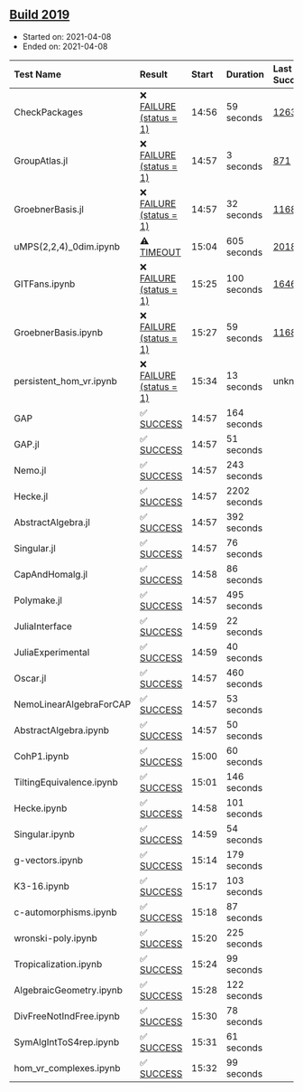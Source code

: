 ## [Build 2019](https://oscarci.mathematik.uni-kl.de/job/oscar-stable/2019/)

* Started on: 2021-04-08
* Ended on: 2021-04-08

| Test Name    | Result | Start | Duration | Last Success | First Failure |
|:-------------|:-------|:------|:---------|:-------------|:--------------|
| CheckPackages | ❌ [FAILURE (status = 1)](https://oscarci.mathematik.uni-kl.de/job/oscar-stable/2019/artifact/logs/build-2019/CheckPackages.log) | 14:56 | 59 seconds | [1263](https://oscarci.mathematik.uni-kl.de/job/oscar-stable/1263/) | [1264](https://oscarci.mathematik.uni-kl.de/job/oscar-stable/1264/) |
| GroupAtlas.jl | ❌ [FAILURE (status = 1)](https://oscarci.mathematik.uni-kl.de/job/oscar-stable/2019/artifact/logs/build-2019/GroupAtlas.jl.log) | 14:57 | 3 seconds | [871](https://oscarci.mathematik.uni-kl.de/job/oscar-stable/871/) | [872](https://oscarci.mathematik.uni-kl.de/job/oscar-stable/872/) |
| GroebnerBasis.jl | ❌ [FAILURE (status = 1)](https://oscarci.mathematik.uni-kl.de/job/oscar-stable/2019/artifact/logs/build-2019/GroebnerBasis.jl.log) | 14:57 | 32 seconds | [1168](https://oscarci.mathematik.uni-kl.de/job/oscar-stable/1168/) | [1169](https://oscarci.mathematik.uni-kl.de/job/oscar-stable/1169/) |
| uMPS(2,2,4)_0dim.ipynb | ⚠ [TIMEOUT](https://oscarci.mathematik.uni-kl.de/job/oscar-stable/2019/artifact/logs/build-2019/uMPS-2-2-4-_0dim.ipynb.log) | 15:04 | 605 seconds | [2018](https://oscarci.mathematik.uni-kl.de/job/oscar-stable/2018/) | [2019](https://oscarci.mathematik.uni-kl.de/job/oscar-stable/2019/) |
| GITFans.ipynb | ❌ [FAILURE (status = 1)](https://oscarci.mathematik.uni-kl.de/job/oscar-stable/2019/artifact/logs/build-2019/GITFans.ipynb.log) | 15:25 | 100 seconds | [1646](https://oscarci.mathematik.uni-kl.de/job/oscar-stable/1646/) | [1647](https://oscarci.mathematik.uni-kl.de/job/oscar-stable/1647/) |
| GroebnerBasis.ipynb | ❌ [FAILURE (status = 1)](https://oscarci.mathematik.uni-kl.de/job/oscar-stable/2019/artifact/logs/build-2019/GroebnerBasis.ipynb.log) | 15:27 | 59 seconds | [1168](https://oscarci.mathematik.uni-kl.de/job/oscar-stable/1168/) | [1169](https://oscarci.mathematik.uni-kl.de/job/oscar-stable/1169/) |
| persistent_hom_vr.ipynb | ❌ [FAILURE (status = 1)](https://oscarci.mathematik.uni-kl.de/job/oscar-stable/2019/artifact/logs/build-2019/persistent_hom_vr.ipynb.log) | 15:34 | 13 seconds | unknown | unknown |
| GAP | ✅ [SUCCESS](https://oscarci.mathematik.uni-kl.de/job/oscar-stable/2019/artifact/logs/build-2019/GAP.log) | 14:57 | 164 seconds |  |  |
| GAP.jl | ✅ [SUCCESS](https://oscarci.mathematik.uni-kl.de/job/oscar-stable/2019/artifact/logs/build-2019/GAP.jl.log) | 14:57 | 51 seconds |  |  |
| Nemo.jl | ✅ [SUCCESS](https://oscarci.mathematik.uni-kl.de/job/oscar-stable/2019/artifact/logs/build-2019/Nemo.jl.log) | 14:57 | 243 seconds |  |  |
| Hecke.jl | ✅ [SUCCESS](https://oscarci.mathematik.uni-kl.de/job/oscar-stable/2019/artifact/logs/build-2019/Hecke.jl.log) | 14:57 | 2202 seconds |  |  |
| AbstractAlgebra.jl | ✅ [SUCCESS](https://oscarci.mathematik.uni-kl.de/job/oscar-stable/2019/artifact/logs/build-2019/AbstractAlgebra.jl.log) | 14:57 | 392 seconds |  |  |
| Singular.jl | ✅ [SUCCESS](https://oscarci.mathematik.uni-kl.de/job/oscar-stable/2019/artifact/logs/build-2019/Singular.jl.log) | 14:57 | 76 seconds |  |  |
| CapAndHomalg.jl | ✅ [SUCCESS](https://oscarci.mathematik.uni-kl.de/job/oscar-stable/2019/artifact/logs/build-2019/CapAndHomalg.jl.log) | 14:58 | 86 seconds |  |  |
| Polymake.jl | ✅ [SUCCESS](https://oscarci.mathematik.uni-kl.de/job/oscar-stable/2019/artifact/logs/build-2019/Polymake.jl.log) | 14:57 | 495 seconds |  |  |
| JuliaInterface | ✅ [SUCCESS](https://oscarci.mathematik.uni-kl.de/job/oscar-stable/2019/artifact/logs/build-2019/JuliaInterface.log) | 14:59 | 22 seconds |  |  |
| JuliaExperimental | ✅ [SUCCESS](https://oscarci.mathematik.uni-kl.de/job/oscar-stable/2019/artifact/logs/build-2019/JuliaExperimental.log) | 14:59 | 40 seconds |  |  |
| Oscar.jl | ✅ [SUCCESS](https://oscarci.mathematik.uni-kl.de/job/oscar-stable/2019/artifact/logs/build-2019/Oscar.jl.log) | 14:57 | 460 seconds |  |  |
| NemoLinearAlgebraForCAP | ✅ [SUCCESS](https://oscarci.mathematik.uni-kl.de/job/oscar-stable/2019/artifact/logs/build-2019/NemoLinearAlgebraForCAP.log) | 14:57 | 53 seconds |  |  |
| AbstractAlgebra.ipynb | ✅ [SUCCESS](https://oscarci.mathematik.uni-kl.de/job/oscar-stable/2019/artifact/logs/build-2019/AbstractAlgebra.ipynb.log) | 14:57 | 50 seconds |  |  |
| CohP1.ipynb | ✅ [SUCCESS](https://oscarci.mathematik.uni-kl.de/job/oscar-stable/2019/artifact/logs/build-2019/CohP1.ipynb.log) | 15:00 | 60 seconds |  |  |
| TiltingEquivalence.ipynb | ✅ [SUCCESS](https://oscarci.mathematik.uni-kl.de/job/oscar-stable/2019/artifact/logs/build-2019/TiltingEquivalence.ipynb.log) | 15:01 | 146 seconds |  |  |
| Hecke.ipynb | ✅ [SUCCESS](https://oscarci.mathematik.uni-kl.de/job/oscar-stable/2019/artifact/logs/build-2019/Hecke.ipynb.log) | 14:58 | 101 seconds |  |  |
| Singular.ipynb | ✅ [SUCCESS](https://oscarci.mathematik.uni-kl.de/job/oscar-stable/2019/artifact/logs/build-2019/Singular.ipynb.log) | 14:59 | 54 seconds |  |  |
| g-vectors.ipynb | ✅ [SUCCESS](https://oscarci.mathematik.uni-kl.de/job/oscar-stable/2019/artifact/logs/build-2019/g-vectors.ipynb.log) | 15:14 | 179 seconds |  |  |
| K3-16.ipynb | ✅ [SUCCESS](https://oscarci.mathematik.uni-kl.de/job/oscar-stable/2019/artifact/logs/build-2019/K3-16.ipynb.log) | 15:17 | 103 seconds |  |  |
| c-automorphisms.ipynb | ✅ [SUCCESS](https://oscarci.mathematik.uni-kl.de/job/oscar-stable/2019/artifact/logs/build-2019/c-automorphisms.ipynb.log) | 15:18 | 87 seconds |  |  |
| wronski-poly.ipynb | ✅ [SUCCESS](https://oscarci.mathematik.uni-kl.de/job/oscar-stable/2019/artifact/logs/build-2019/wronski-poly.ipynb.log) | 15:20 | 225 seconds |  |  |
| Tropicalization.ipynb | ✅ [SUCCESS](https://oscarci.mathematik.uni-kl.de/job/oscar-stable/2019/artifact/logs/build-2019/Tropicalization.ipynb.log) | 15:24 | 99 seconds |  |  |
| AlgebraicGeometry.ipynb | ✅ [SUCCESS](https://oscarci.mathematik.uni-kl.de/job/oscar-stable/2019/artifact/logs/build-2019/AlgebraicGeometry.ipynb.log) | 15:28 | 122 seconds |  |  |
| DivFreeNotIndFree.ipynb | ✅ [SUCCESS](https://oscarci.mathematik.uni-kl.de/job/oscar-stable/2019/artifact/logs/build-2019/DivFreeNotIndFree.ipynb.log) | 15:30 | 78 seconds |  |  |
| SymAlgIntToS4rep.ipynb | ✅ [SUCCESS](https://oscarci.mathematik.uni-kl.de/job/oscar-stable/2019/artifact/logs/build-2019/SymAlgIntToS4rep.ipynb.log) | 15:31 | 61 seconds |  |  |
| hom_vr_complexes.ipynb | ✅ [SUCCESS](https://oscarci.mathematik.uni-kl.de/job/oscar-stable/2019/artifact/logs/build-2019/hom_vr_complexes.ipynb.log) | 15:32 | 99 seconds |  |  |
